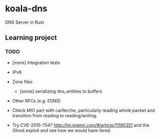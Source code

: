 # koala-dns
DNS Server in Rust

## Learning project

### TODO
- [more] Integration tests
- IPv6
- Zone files
  - [some] serializing dns_entities to buffers
- Other RFCs (e.g. EDNS)
- Check MIO part with carllerche, particularly reading whole packet and
  transition from reading to reading/writing.

- Try CVE-2015-7547 http://hn.premii.com/#/article/11195351 and the Ghost exploit and see how we would have fared.
